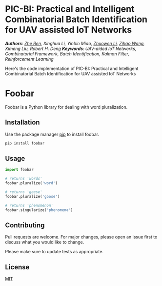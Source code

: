 # PIC-BI: Practical and Intelligent Combinatorial Batch Identification for UAV assisted IoT Networks
***Authors**: [Zhe Ren](https://github.com/JK211), Xinghua Li, Yinbin Miao, [Zhuowen Li](https://github.com/lzwgiter), [Zihao Wang](https://github.com/wangzihao318), Ximeng Liu, Robert H. Deng* 
***Keywords**: UAV-aided IoT Networks, Combinatorial Framework, Batch Identification, Kalman Filter, Reinforcement Learning* 

Here's the code implementation of PIC-BI: Practical and Intelligent Combinatorial Batch Identification for UAV assisted IoT Networks

# Foobar

Foobar is a Python library for dealing with word pluralization.

## Installation

Use the package manager [pip](https://pip.pypa.io/en/stable/) to install foobar.

```bash
pip install foobar
```

## Usage

```python
import foobar

# returns 'words'
foobar.pluralize('word')

# returns 'geese'
foobar.pluralize('goose')

# returns 'phenomenon'
foobar.singularize('phenomena')
```

## Contributing

Pull requests are welcome. For major changes, please open an issue first
to discuss what you would like to change.

Please make sure to update tests as appropriate.

## License

[MIT](https://choosealicense.com/licenses/mit/)
